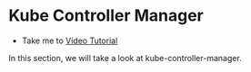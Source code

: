 # Kube Controller Manager

  - Take me to [Video Tutorial](https://kodekloud.com/courses/539883/lectures/9808161)
  
In this section, we will take a look at kube-controller-manager.
